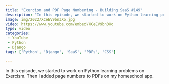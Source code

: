 ```yaml
---
title: "Exercism and PDF Page Numbering - Building SaaS #149"
description: "In this episode, we started to work on Python learning problems on Exercism. Then I added page numbers to PDFs on my homeschool app."
image: img/2022/XCeEV9bn3Xo.jpg
video: https://www.youtube.com/embed/XCeEV9bn3Xo
type: video
categories:
 - YouTube
 - Python
 - Django
tags: ['Python', 'Django', 'SaaS', 'PDFs', 'CSS']

---
```


In this episode, we started to work on Python learning problems on Exercism. Then I added page numbers to PDFs on my homeschool app.
